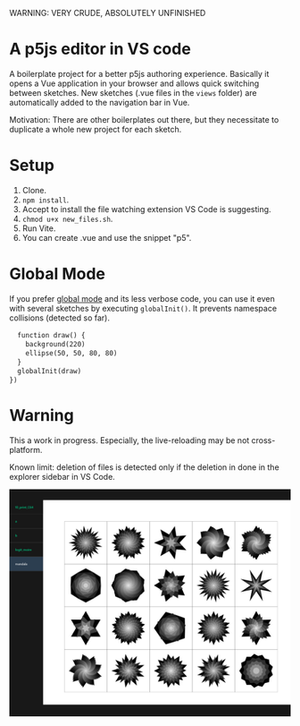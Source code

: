 WARNING: VERY CRUDE, ABSOLUTELY UNFINISHED


# A p5js editor in VS code

A boilerplate project for a better p5js authoring experience. Basically it opens a Vue application in your browser and allows quick switching between sketches. New sketches (.vue files in the `views` folder) are automatically added to the navigation bar in Vue.

Motivation: There are other boilerplates out there, but they necessitate to duplicate a whole new project for each sketch.


# Setup
1. Clone.
2. `npm install`.
3. Accept to install the file watching extension VS Code is suggesting.
4. `chmod u+x new_files.sh`.
5. Run Vite.
6. You can create .vue and use the snippet "p5".

# Global Mode

If you prefer [global mode](https://github.com/processing/p5.js/wiki/Global-and-instance-mode) and its less verbose code, you can use it even with several sketches by executing `globalInit()`. It prevents namespace collisions (detected so far).

```onMounted(() => {
  function draw() {
    background(220)
    ellipse(50, 50, 80, 80)
  }
  globalInit(draw)
})
```

# Warning

This a work in progress. Especially, the live-reloading may be not cross-platform.

Known limit: deletion of files is detected only if the deletion in done in the explorer sidebar in VS Code.

![](screenshot.png)
